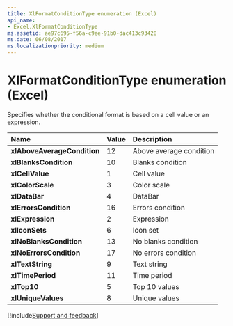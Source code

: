 ```yaml
---
title: XlFormatConditionType enumeration (Excel)
api_name:
- Excel.XlFormatConditionType
ms.assetid: ae97c695-f56a-c9ee-91b0-dac413c93428
ms.date: 06/08/2017
ms.localizationpriority: medium
---
```



# XlFormatConditionType enumeration (Excel)

Specifies whether the conditional format is based on a cell value or an expression.

|Name|Value|Description|
|:-----|:-----|:-----|
| **xlAboveAverageCondition**|12|Above average condition|
| **xlBlanksCondition**|10|Blanks condition|
| **xlCellValue**|1|Cell value|
| **xlColorScale**|3|Color scale|
| **xlDataBar**|4|DataBar|
| **xlErrorsCondition**|16|Errors condition|
| **xlExpression**|2|Expression|
| **xlIconSets**|6|Icon set|
| **xlNoBlanksCondition**|13|No blanks condition|
| **xlNoErrorsCondition**|17|No errors condition|
| **xlTextString**|9|Text string|
| **xlTimePeriod**|11|Time period|
| **xlTop10**|5|Top 10 values|
| **xlUniqueValues**|8|Unique values|

[!include[Support and feedback](~/includes/feedback-boilerplate.md)]
